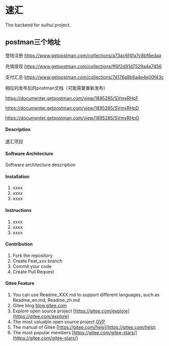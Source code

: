 
# 速汇

The backend for suihui project.    



## postman三个地址    
登陆注册
https://www.getpostman.com/collections/a73ac6f4fa7c8bf6edaa 

充值提现
https://www.getpostman.com/collections/ff6f2d91d7529a4a7456  

支付汇总
https://www.getpostman.com/collections/74176a8b6a4e4e00f43c


相应的发布后的postman文档（可能需要重新发布）


https://documenter.getpostman.com/view/1895285/SVmyRHpF

https://documenter.getpostman.com/view/1895285/SVmyRHpD

https://documenter.getpostman.com/view/1895285/SVmyRHpG




#### Description    
速汇项目



#### Software Architecture
Software architecture description

#### Installation

1. xxxx
2. xxxx
3. xxxx

#### Instructions

1. xxxx
2. xxxx
3. xxxx

#### Contribution

1. Fork the repository
2. Create Feat_xxx branch
3. Commit your code
4. Create Pull Request


#### Gitee Feature

1. You can use Readme\_XXX.md to support different languages, such as Readme\_en.md, Readme\_zh.md
2. Gitee blog [blog.gitee.com](https://blog.gitee.com)
3. Explore open source project [https://gitee.com/explore](https://gitee.com/explore)
4. The most valuable open source project [GVP](https://gitee.com/gvp)
5. The manual of Gitee [https://gitee.com/help](https://gitee.com/help)
6. The most popular members  [https://gitee.com/gitee-stars/](https://gitee.com/gitee-stars/)